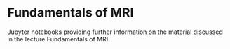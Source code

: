 # Fundamentals of MRI

Jupyter notebooks providing further information on the material discussed in the lecture Fundamentals of MRI. 
